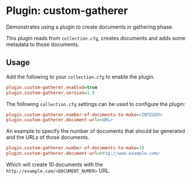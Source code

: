 # Plugin: custom-gatherer

Demonstrates using a plugin to create documents in gathering phase.

This plugin reads from `collection.cfg`, creates documents and adds some metadata to those documents.

## Usage

Add the following to your `collection.cfg` to enable the plugin.

```ini
plugin.custom-gatherer.enabled=true
plugin.custom-gatherer.version=1.0
```

The following `collection.cfg` settings can be used to configure the plugin:

```ini
plugin.custom-gatherer.number-of-documents-to-make=<INTEGER>
plugin.custom-gatherer.document-url=<URL>
```

An example to specify the number of documents that should be generated and the URLs of those documents.

```ini
plugin.custom-gatherer.number-of-documents-to-make=10
plugin.custom-gatherer.document-url=http://www.example.com/
```

Which will create 10 documents with the `http://example.com/<DOCUMENT_NUMER>` URL.